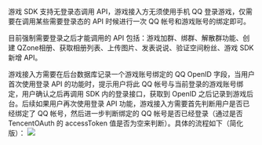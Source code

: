游戏 SDK 支持无登录态调用 API，游戏接入方无须使用手机 QQ 登录游戏，仅需要在调用某些需要登录态的 API 时候进行一次 QQ 帐号和游戏账号的绑定即可。

目前强制需要登录之后才能调用的 API 包括：游戏加群、绑群、解散群功能、创建 QZone相册、获取相册列表、上传图片、发表说说、验证空间粉丝、游戏 SDK 新增 API。

游戏接入方需要在后台数据库记录一个游戏账号绑定的 QQ OpenID 字段，当用户首次使用登录 API 的功能时，提示用户将此 QQ 帐号与当前登录的游戏账号绑定，用户确认之后再调用 SDK 内的登录接口，获取到 OpenID 之后记录到游戏后台。后续如果用户再次使用登录 API 功能，游戏接入方需要首先判断用户是否已经绑定了 QQ 帐号，然后进一步判断绑定的 QQ 帐号是否已经登录（通过是否 TencentOAuth 的 accessToken 值是否为空来判断）。具体的流程如下（简化版）：
![](http://imgcache.tce.fsphere.cn/static/mc.qcloudimg.com/static/img/aebb4bae1b47394e98f456356c451a47/image.png)
